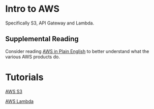 # Intro to AWS
Specifically S3, API Gateway and Lambda.

## Supplemental Reading

Consider reading [AWS in Plain English](https://www.expeditedssl.com/aws-in-plain-english) to better understand what the various AWS products do.

# Tutorials

[AWS S3](/s3)

[AWS Lambda](/lambda)

